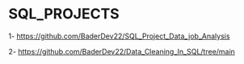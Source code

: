 # SQL_PROJECTS

1- https://github.com/BaderDev22/SQL_Project_Data_job_Analysis

2- https://github.com/BaderDev22/Data_Cleaning_In_SQL/tree/main
